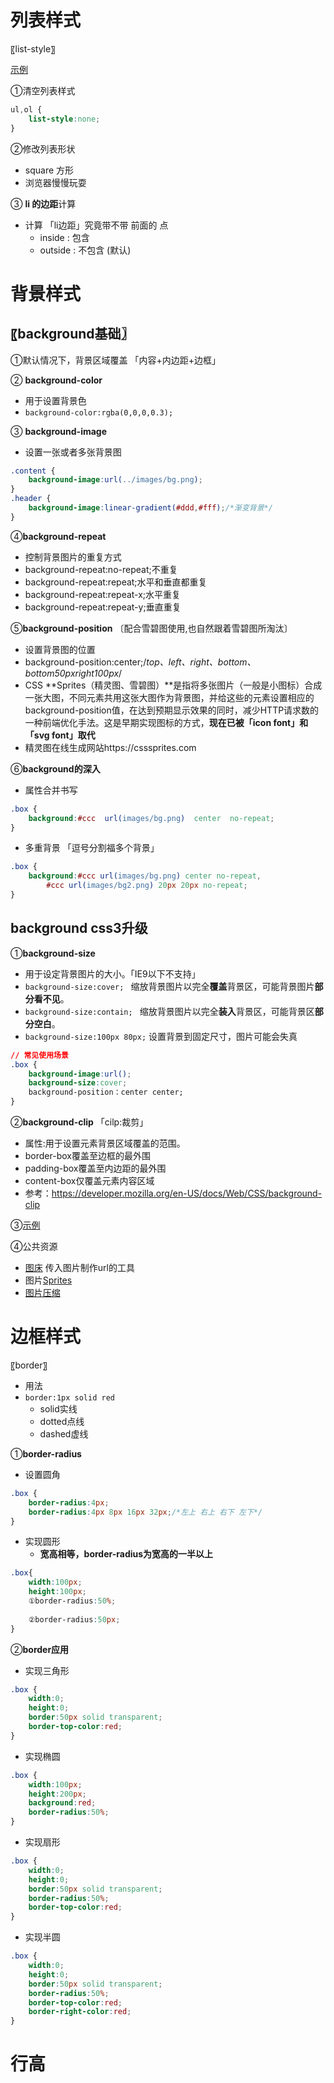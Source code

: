 # 列表样式

〖list-style〗

[示例](http://js.jirengu.com/fejet/1)

①清空列表样式

```css
ul,ol {
    list-style:none;
}
```

②修改列表形状

- square  方形
- 浏览器慢慢玩耍

③ **li 的边距**计算

- 计算 「li边距」究竟带不带 前面的  点
  - inside : 包含
  - outside : 不包含 (默认)



# 背景样式

## 〖background基础〗

①默认情况下，背景区域覆盖 「内容+内边距+边框」

② **background-color**

- 用于设置背景色
- `background-color:rgba(0,0,0,0.3);`

③ **background-image**

- 设置一张或者多张背景图

```css
.content {
    background-image:url(../images/bg.png);
}
.header {
    background-image:linear-gradient(#ddd,#fff);/*渐变背景*/
}

```

④**background-repeat**

- 控制背景图片的重复方式
- background-repeat:no-repeat;不重复
- background-repeat:repeat;水平和垂直都重复
- background-repeat:repeat-x;水平重复
- background-repeat:repeat-y;垂直重复

⑤**background-position**  〔配合雪碧图使用,也自然跟着雪碧图所淘汰〕

- 设置背景图的位置
- background-position:center;/*top、left、right、bottom、bottom50pxright100px*/
- CSS **Sprites（精灵图、雪碧图）**是指将多张图片（一般是小图标）合成一张大图，不同元素共用这张大图作为背景图，并给这些的元素设置相应的background-position值，在达到预期显示效果的同时，减少HTTP请求数的一种前端优化手法。这是早期实现图标的方式，**现在已被「icon font」和「svg font」取代**
- 精灵图在线生成网站https://csssprites.com

⑥**background的深入**

- 属性合并书写

```css
.box {
    background:#ccc  url(images/bg.png)  center  no-repeat;
}
```

- 多重背景   「逗号分割福多个背景」

```css
.box {
    background:#ccc url(images/bg.png) center no-repeat,
        #ccc url(images/bg2.png) 20px 20px no-repeat;
}

```



## background css3升级

①**background-size**

- 用于设定背景图片的大小。「IE9以下不支持」 				
- `background-size:cover; `  缩放背景图片以完全**覆盖**背景区，可能背景图片**部分看不见**。
- `background-size:contain; ` 缩放背景图片以完全**装入**背景区，可能背景区**部分空白**。
- `background-size:100px 80px;`    设置背景到固定尺寸，图片可能会失真

```css
// 常见使用场景
.box {
    background-image:url();
    background-size:cover;
    background-position：center center;
}
```



②**background-clip**  「cilp:裁剪」

- 属性:用于设置元素背景区域覆盖的范围。
- border-box覆盖至边框的最外围
- padding-box覆盖至内边距的最外围
- content-box仅覆盖元素内容区域
- 参考：https://developer.mozilla.org/en-US/docs/Web/CSS/background-clip

③[示例](http://js.jirengu.com/yuxaf/1/edit)

④公共资源

- [图床](https://sm.ms)  传入图片制作url的工具
- 图片[Sprites](https://csssprites.com)
- [图片压缩](https://tinypng.com/)

# 边框样式

〖border〗

- 用法
- `border:1px solid red`
  - solid实线
  - dotted点线
  - dashed虚线

①**border-radius**

- 设置圆角

```css
.box {
    border-radius:4px;
    border-radius:4px 8px 16px 32px;/*左上 右上 右下 左下*/
}

```

- 实现圆形
  - **宽高相等，border-radius为宽高的一半以上**

```css
.box{
    width:100px;
    height:100px;
    ①border-radius:50%;
    
    ②border-radius:50px;
}

```



②**border应用**

- 实现三角形

```css
.box {
    width:0;
    height:0;
    border:50px solid transparent;
    border-top-color:red;
}
```

- 实现椭圆

```css
.box {
    width:100px;
    height:200px;
    background:red;
    border-radius:50%;
}

```

- 实现扇形

```css
.box {
    width:0;
    height:0;
    border:50px solid transparent;
    border-radius:50%;
    border-top-color:red;
}
```

- 实现半圆

```css
.box {
    width:0;
    height:0;
    border:50px solid transparent;
    border-radius:50%;
    border-top-color:red;
    border-right-color:red;
}

```



# 行高